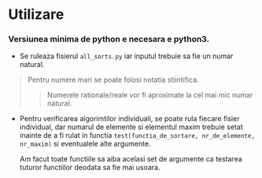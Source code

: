# Utilizare

### Versiunea minima de python e necesara e python3.

- Se ruleaza fisierul `all_sorts.py` iar inputul trebuie sa fie un numar natural. 

> Pentru numere mari se poate folosi notatia stiintifica.
>
> > Numerele rationale/reale vor fi aproximate la cel mai mic numar natural.

- Pentru verificarea algorimtilor individuali, se poate rula fiecare fisier individual, dar numarul de elemente si elementul maxim trebuie setat inainte de a fi rulat in functia `test(functia_de_sortare, nr_de_elemente, nr_maxim)` si eventualele alte argumente. 

  Am facut toate functiile sa aiba acelasi set de argumente ca testarea tuturor functiilor deodata sa fie mai usoara.